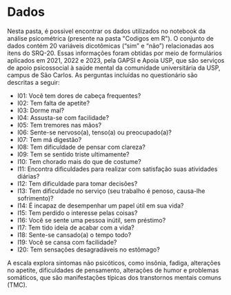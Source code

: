 # Dados

Nesta pasta, é possivel encontrar os dados utilizados no notebook da análise psicométrica (presente na pasta "Codigos em R"). O conjunto de dados contém 20 variáveis dicotômicas (“sim” e “não”) relacionadas aos itens do SRQ-20. Essas informações foram obtidas por meio de formulários aplicados em 2021, 2022 e 2023, pela GAPSI e Apoia USP, que são serviços de apoio psicossocial à saúde mental da comunidade universitária da USP, campus de São Carlos. As perguntas incluídas no questionário são descritas a seguir:

* I01: Você tem dores de cabeça frequentes?
* I02: Tem falta de apetite?
* I03: Dorme mal?
* I04: Assusta-se com facilidade?
* I05: Tem tremores nas mãos?
* I06: Sente-se nervoso(a), tenso(a) ou preocupado(a)?
* I07: Tem má digestão?
* I08: Tem dificuldade de pensar com clareza?
* I09: Tem se sentido triste ultimamente?
* I10: Tem chorado mais do que de costume?
* I11: Encontra dificuldades para realizar com satisfação suas atividades diárias?
* I12: Tem dificuldade para tomar decisões?
* I13: Tem dificuldade no serviço (seu trabalho é penoso, causa-lhe sofrimento)?
* I14: É incapaz de desempenhar um papel útil em sua vida?
* I15: Tem perdido o interesse pelas coisas?
* I16: Você se sente uma pessoa inútil, sem préstimo?
* I17: Tem tido ideia de acabar com a vida?
* I18: Sente-se cansado(a) o tempo todo?
* I19: Você se cansa com facilidade?
* I20: Tem sensações desagradáveis no estômago?

A escala explora sintomas não psicóticos, como insônia, fadiga, alterações no apetite, dificuldades de pensamento, alterações de humor e problemas somáticos, que são manifestações típicas dos transtornos mentais comuns (TMC).
